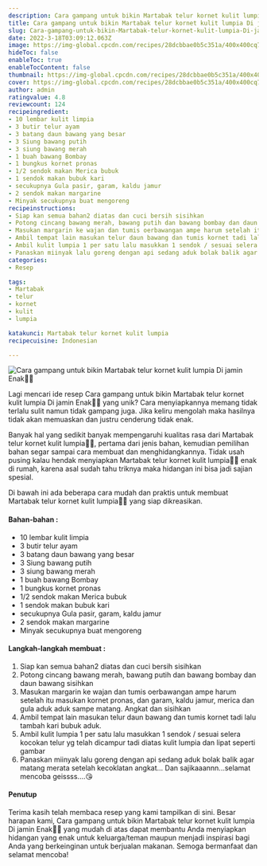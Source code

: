 ```yaml
---
description: Cara gampang untuk bikin Martabak telur kornet kulit lumpia Di jamin Enak"
title: Cara gampang untuk bikin Martabak telur kornet kulit lumpia Di jamin Enak
slug: Cara-gampang-untuk-bikin-Martabak-telur-kornet-kulit-lumpia-Di-jamin-Enak
date: 2022-3-18T03:09:12.063Z
image: https://img-global.cpcdn.com/recipes/28dcbbae0b5c351a/400x400cq70/photo.jpg
hideToc: false
enableToc: true
enableTocContent: false
thumbnail: https://img-global.cpcdn.com/recipes/28dcbbae0b5c351a/400x400cq70/photo.jpg
cover: https://img-global.cpcdn.com/recipes/28dcbbae0b5c351a/400x400cq70/photo.jpg
author: admin
ratingvalue: 4.8
reviewcount: 124
recipeingredient:
- 10 lembar kulit limpia
- 3 butir telur ayam
- 3 batang daun bawang yang besar
- 3 Siung bawang putih
- 3 siung bawang merah
- 1 buah bawang Bombay
- 1 bungkus kornet pronas
- 1/2 sendok makan Merica bubuk
- 1 sendok makan bubuk kari
- secukupnya Gula pasir, garam, kaldu jamur
- 2 sendok makan margarine
- Minyak secukupnya buat mengoreng
recipeinstructions:
- Siap kan semua bahan2 diatas dan cuci bersih sisihkan
- Potong cincang bawang merah, bawang putih dan bawang bombay dan daun bawang sisihkan
- Masukan margarin ke wajan dan tumis oerbawangan ampe harum setelah itu masukan kornet pronas, dan garam, kaldu jamur, merica dan gula aduk aduk sampe matang. Angkat dan sisihkan
- Ambil tempat lain masukan telur daun bawang dan tumis kornet tadi lalu tambah kari bubuk aduk.
- Ambil kulit lumpia 1 per satu lalu masukkan 1 sendok / sesuai selera kocokan telur yg telah dicampur tadi diatas kulit lumpia dan lipat seperti gambar
- Panaskan miinyak lalu goreng dengan api sedang aduk bolak balik agar matang merata setelah kecoklatan angkat... Dan sajikaaannn...selamat mencoba geissss....😘
categories:
- Resep

tags:
- Martabak
- telur
- kornet
- kulit
- lumpia

katakunci: Martabak telur kornet kulit lumpia
recipecuisine: Indonesian

---
```


![Cara gampang untuk bikin Martabak telur kornet kulit lumpia Di jamin Enak👩‍🍳](https://img-global.cpcdn.com/recipes/28dcbbae0b5c351a/400x400cq70/photo.jpg)

Lagi mencari ide resep Cara gampang untuk bikin Martabak telur kornet kulit lumpia Di jamin Enak👩‍🍳 yang unik? Cara menyiapkannya memang tidak terlalu sulit namun tidak gampang juga. Jika keliru mengolah maka hasilnya tidak akan memuaskan dan justru cenderung tidak enak.

Banyak hal yang sedikit banyak mempengaruhi kualitas rasa dari Martabak telur kornet kulit lumpia👩‍🍳, pertama dari jenis bahan, kemudian pemilihan bahan segar sampai cara membuat dan menghidangkannya. Tidak usah pusing kalau hendak menyiapkan Martabak telur kornet kulit lumpia👩‍🍳 enak di rumah, karena asal sudah tahu triknya maka hidangan ini bisa jadi sajian spesial.

Di bawah ini ada beberapa cara mudah dan praktis untuk membuat Martabak telur kornet kulit lumpia👩‍🍳 yang siap dikreasikan.

<!--inarticleads1-->

#### Bahan-bahan :

- 10 lembar kulit limpia
- 3 butir telur ayam
- 3 batang daun bawang yang besar
- 3 Siung bawang putih
- 3 siung bawang merah
- 1 buah bawang Bombay
- 1 bungkus kornet pronas
- 1/2 sendok makan Merica bubuk
- 1 sendok makan bubuk kari
- secukupnya Gula pasir, garam, kaldu jamur
- 2 sendok makan margarine
- Minyak secukupnya buat mengoreng

<!--inarticleads2-->

#### Langkah-langkah membuat :

1. Siap kan semua bahan2 diatas dan cuci bersih sisihkan
1. Potong cincang bawang merah, bawang putih dan bawang bombay dan daun bawang sisihkan
1. Masukan margarin ke wajan dan tumis oerbawangan ampe harum setelah itu masukan kornet pronas, dan garam, kaldu jamur, merica dan gula aduk aduk sampe matang. Angkat dan sisihkan
1. Ambil tempat lain masukan telur daun bawang dan tumis kornet tadi lalu tambah kari bubuk aduk.
1. Ambil kulit lumpia 1 per satu lalu masukkan 1 sendok / sesuai selera kocokan telur yg telah dicampur tadi diatas kulit lumpia dan lipat seperti gambar
1. Panaskan miinyak lalu goreng dengan api sedang aduk bolak balik agar matang merata setelah kecoklatan angkat... Dan sajikaaannn...selamat mencoba geissss....😘

#### Penutup

Terima kasih telah membaca resep yang kami tampilkan di sini. Besar harapan kami, Cara gampang untuk bikin Martabak telur kornet kulit lumpia Di jamin Enak👩‍🍳 yang mudah di atas dapat membantu Anda menyiapkan hidangan yang enak untuk keluarga/teman maupun menjadi inspirasi bagi Anda yang berkeinginan untuk berjualan makanan. Semoga bermanfaat dan selamat mencoba!